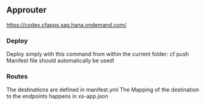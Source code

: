 ## Approuter

https://codex.cfapps.sap.hana.ondemand.com/

### Deploy
Deploy simply with this command from within the current folder:
cf push
Manifest file should automatically be used!

### Routes
The destinations are defined in manifest.yml
The Mapping of the destination to the endpoints happens in xs-app.json 
